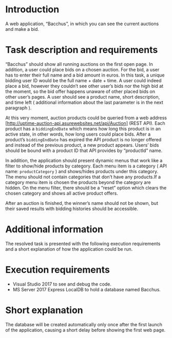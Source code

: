 # Introduction

A web application, “Bacchus”, in which you can see the current auctions and make a bid.


# Task description and requirements

“Bacchus” should show all running auctions on the first open page. In addition, a user could place bids on a chosen auction. For the bid, a user has to enter their full name and a bid amount in euros. In this task, a unique bidding user ID would be the full name + date + time. A user could indeed place a bid, however they couldn’t see other user’s bids nor the high bid at the moment, so the bid offer happens unaware of other placed bids on other user’s pages. A user should see a product name, short description, and time left ( additional information about the last parameter is in the next paragraph ).

At this very moment, auction products could be queried from a web address [http://uptime-auction-api.asurewebsites.net/api/Auction] (REST API). Each product has a `biddingEndDate` which means how long this product is in an active state, in other words, how long users could place bids. After a product’s `biddingEndDate` has expired the API product is no longer offered and instead of the previous product, a new product appears. Users’ bids should be bound with a product ID that API provides by “productId” name.

In addition, the application should present dynamic menus that work like a filter to show/hide products by category. Each menu item is a category ( API name: `productCategory` ) and shows/hides products under this category. The menu should not contain categories that don’t have any products.If a category menu item is chosen the products beyond the category are hidden. On the menu filter, there should be a “reset” option which clears the chosen category and shows all active product offers.

After an auction is finished, the winner’s name should not be shown, but their saved results with bidding histories should be accessible.


# Additional information

The resolved task is presented with the following execution requirements and a short explanation of how the application could be run.

# Execution requirements

- Visual Studio 2017 to see and debug the code.
- MS Server 2017 Express LocalDB to hold a database named Bacchus.


# Short explanation

The database will be created automatically only once after the first launch of the application, causing a short delay before showing the first web page.

